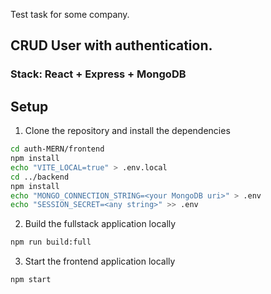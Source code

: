 Test task for some company.
## CRUD User with authentication.
### Stack: React + Express + MongoDB

## Setup

1. Clone the repository and install the dependencies
```bash
cd auth-MERN/frontend
npm install
echo "VITE_LOCAL=true" > .env.local
cd ../backend 
npm install
echo "MONGO_CONNECTION_STRING=<your MongoDB uri>" > .env
echo "SESSION_SECRET=<any string>" >> .env

```
2. Build the fullstack application locally
```bash
npm run build:full
```
3. Start the frontend application locally
```bash
npm start
```
